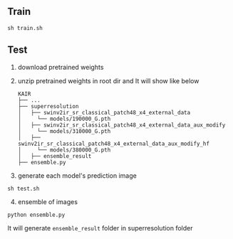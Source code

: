 ## Train

```
sh train.sh
```

## Test

1. download pretrained weights 
2. unzip pretrained weights in root dir and It will show like below
    ```
    KAIR
    ├── ...
    ├── superresolution                    
    │   ├── swinv2ir_sr_classical_patch48_x4_external_data
    │     └── models/190000_G.pth
    │   ├── swinv2ir_sr_classical_patch48_x4_external_data_aux_modify
    │     └── models/310000_G.pth
    │   ├── swinv2ir_sr_classical_patch48_x4_external_data_aux_modify_hf
    │     └── models/380000_G.pth
    │   ├── ensemble_result
    ├── ensemble.py
    ```

3. generate each model's prediction image
```
sh test.sh
```

4. ensemble of images
```
python ensemble.py
```
It will generate `ensemble_result` folder in superresolution folder
